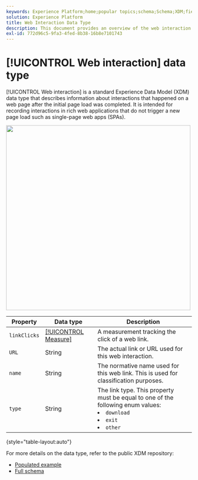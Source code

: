 ```yaml
---
keywords: Experience Platform;home;popular topics;schema;Schema;XDM;fields;schemas;Schemas;web interaction;datatype;data-type;data type;
solution: Experience Platform
title: Web Interaction Data Type
description: This document provides an overview of the web interaction Experience Data Model (XDM) data type.
exl-id: 772d96c5-9fa3-4fed-8b38-16b8e7101743
---
```

# [!UICONTROL Web interaction] data type

[!UICONTROL Web interaction] is a standard Experience Data Model (XDM) data type that describes information about interactions that happened on a web page after the initial page load was completed. It is intended for recording interactions in rich web applications that do not trigger a new page load such as single-page web apps (SPAs).

<img src='../images/data-types/web-interaction.PNG' width=500 /><br />

| Property | Data type | Description |
| --- | --- | --- |
| `linkClicks` | [[!UICONTROL Measure]](./measure.md) |  A measurement tracking the click of a web link. |
| `URL` | String | The actual link or URL used for this web interaction. |
| `name` | String | The normative name used for this web link. This is used for classification purposes. |
| `type` | String | The link type. This property must be equal to one of the following enum values: <li> `download` </li> <li> `exit` </li> <li> `other` </li>  |

{style="table-layout:auto"}

For more details on the data type, refer to the public XDM repository:

* [Populated example](https://github.com/adobe/xdm/blob/master/components/datatypes/deprecated/webinteraction.example.1.json)
* [Full schema](https://github.com/adobe/xdm/blob/master/components/datatypes/deprecated/webinteraction.schema.json)
